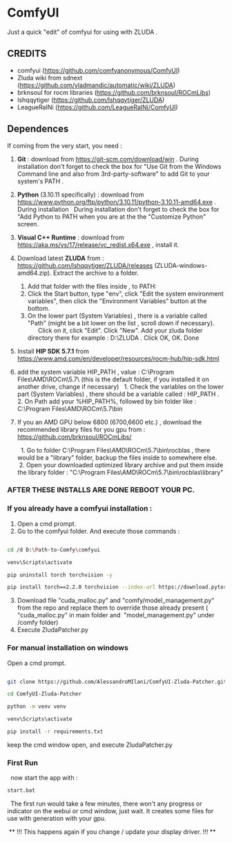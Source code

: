 # ComfyUI

Just a quick "edit" of comfyui for using with ZLUDA .

## CREDITS

- comfyui (https://github.com/comfyanonymous/ComfyUI)
- Zluda wiki from sdnext (https://github.com/vladmandic/automatic/wiki/ZLUDA)
- brknsoul for rocm libraries (https://github.com/brknsoul/ROCmLibs)
- lshqqytiger (https://github.com/lshqqytiger/ZLUDA)
- LeagueRaINi (https://github.com/LeagueRaINi/ComfyUI)
## Dependences

  
If coming from the very start, you need :

1. **Git** : download from https://git-scm.com/download/win .
	During installation don't forget to check the box for "Use Git from the Windows Command line and also from 3rd-party-software" to add Git to your system's PATH .

2. **Python** (3.10.11 specifically) : download from https://www.python.org/ftp/python/3.10.11/python-3.10.11-amd64.exe . During installation
	  During installation don't forget to check the box for "Add Python to PATH when you are at the the "Customize Python" screen.

3. **Visual C++ Runtime** : download from https://aka.ms/vs/17/release/vc_redist.x64.exe , install it.
4. Download latest **ZLUDA** from : https://github.com/lshqqytiger/ZLUDA/releases (ZLUDA-windows-amd64.zip). Extract the archive to a folder.
	1.  Add that folder with the files inside , to PATH:
	2.  Click the Start button, type "env", click "Edit the system environment variables", then click the "Environment Variables" button at the bottom.
	3.  On the lower part (System Variables) , there is a variable called "Path" (might be a bit lower on the list , scroll down if necessary).
	            Click on it, click "Edit". Click "New". Add your zluda folder directory there for example : D:\ZLUDA . Click OK, OK. Done
5. Install **HIP SDK 5.7.1** from https://www.amd.com/en/developer/resources/rocm-hub/hip-sdk.html
6.  add the system variable HIP_PATH , value : C:\\Program Files\\AMD\\ROCm\\5.7\\ (this is the default folder, if you installed it on another drive, change if necessary)
	  1.  Check the variables on the lower part (System Variables) , there should be a variable called : HIP_PATH .
	  2. On Path add your %HIP_PATH%, followed by bin folder like : C:\\Program Files\\AMD\\ROCm\\5.7\\bin 
	
6. If you an AMD GPU below 6800 (6700,6600 etc.) , download the recommended library files for you gpu from : https://github.com/brknsoul/ROCmLibs/

	  1. Go to folder C:\Program Files\AMD\ROCm\5.7\bin\rocblas , there would be a "library" folder, backup the files inside to somewhere else.
	 2. Open your downloaded optimized library archive and put them inside the library folder : "C:\\Program Files\\AMD\\ROCm\\5.7\\bin\\rocblas\\library"

### **AFTER THESE INSTALLS ARE DONE REBOOT YOUR PC.**

### If you already have a comfyui installation :

1. Open a cmd prompt.
2. Go to the comfyui folder. And execute those commands :

```bash

cd /d D:\Path-to-Comfy\comfyui  

venv\Scripts\activate

pip uninstall torch torchvision -y  

pip install torch==2.2.0 torchvision --index-url https://download.pytorch.org/whl/cu118 (press enter)

```

3. Download file  "cuda_malloc.py" and "comfy/model_management.py" from the repo and replace them to override those already present  ( "cuda_malloc.py" in main folder and  "model_management.py" under /comfy folder)
4. Execute ZludaPatcher.py
  

### For manual installation on windows  

Open a cmd prompt.

```bash

git clone https://github.com/AlessandroMIlani/ComfyUI-Zluda-Patcher.git

cd ComfyUI-Zluda-Patcher

python -m venv venv

venv\Scripts\activate

pip install -r requirements.txt

```

keep the cmd window open, and execute ZludaPatcher.py
### First Run

  now start the app with :

```bash
start.bat
```

  The first run would take a few minutes, there won't any progress or indicator on the webui or cmd window, just wait. It creates some files for use with generation with your gpu.

 ** !!! This happens again if you change / update your display driver. !!! **